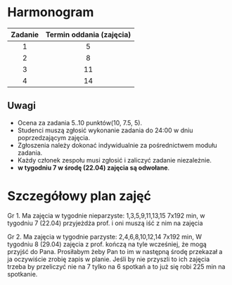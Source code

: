 # Harmonogram

Zadanie | Termin oddania (zajęcia)|
:--:|:--:|
1   | 5  |
2   | 8  |
3   | 11 |
4   | 14 |

## Uwagi

- Ocena za zadania 5..10 punktów(10, 7.5, 5).
- Studenci muszą zgłosić wykonanie zadania do 24:00 w dniu poprzedzającym zajęcia.
- Zgłoszenia należy dokonać indywidualnie za pośrednictwem modułu zadania.
- Każdy członek zespołu musi zgłosić i zaliczyć zadanie niezależnie.
- **w tygodniu 7 w środę (22.04) zajęcia są odwołane**.

# Szczegółowy plan zajęć

Gr 1.
Ma zajęcia w tygodnie nieparzyste:
1,3,5,9,11,13,15  7x192 min,
w tygodniu 7 (22.04) przyjeżdża prof. i oni muszą iść z nim na zajęcia

Gr 2.
Ma zajęcia w tygodnie parzyste:
2,4,6,8,10,12,14 7x192 min,
W tygodniu 8 (29.04) zajęcia z prof. kończą na tyle wcześniej, że mogą przyjść do Pana. Prosiłabym żeby Pan to im w następną środę przekazał a ja oczywiście zrobię zapis w planie.
Jeśli by nie przyszli to ich zajęcia trzeba by przeliczyć nie na 7 tylko na 6 spotkań a to już się robi 225 min na spotkanie.
